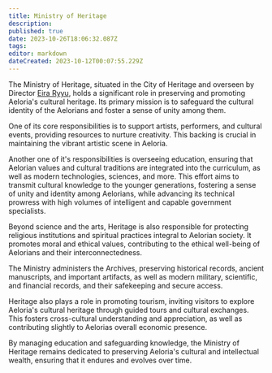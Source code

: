 ```yaml
---
title: Ministry of Heritage
description: 
published: true
date: 2023-10-26T18:06:32.087Z
tags: 
editor: markdown
dateCreated: 2023-10-12T00:07:55.229Z
---
```


The Ministry of Heritage, situated in the City of Heritage and overseen by Director [Eira Ryyu](/reference/character/aelorian/eira-ryyu), holds a significant role in preserving and promoting Aeloria's cultural heritage. Its primary mission is to safeguard the cultural identity of the Aelorians and foster a sense of unity among them.

One of its core responsibilities is to support artists, performers, and cultural events, providing resources to nurture creativity. This backing is crucial in maintaining the vibrant artistic scene in Aeloria.

Another one of it's responsibilities is overseeing education, ensuring that Aelorian values and cultural traditions are integrated into the curriculum, as well as modern technologies, sciences, and more. This effort aims to transmit cultural knowledge to the younger generations, fostering a sense of unity and identity among Aelorians, while advancing its technical prowress with high volumes of intelligent and capable government specialists. 

Beyond science and the arts, Heritage is also responsible for protecting religious institutions and spiritual practices integral to Aelorian society. It promotes moral and ethical values, contributing to the ethical well-being of Aelorians and their interconnectedness.

The Ministry administers the Archives, preserving historical records, ancient manuscripts, and important artifacts, as well as modern military, scientific, and financial records, and their safekeeping and secure access.

Heritage also plays a role in promoting tourism, inviting visitors to explore Aeloria's cultural heritage through guided tours and cultural exchanges. This fosters cross-cultural understanding and appreciation, as well as contributing slightly to Aelorias overall economic presence.

By managing education and safeguarding knowledge, the Ministry of Heritage remains dedicated to preserving Aeloria's cultural and intellectual wealth, ensuring that it endures and evolves over time.
